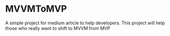 # MVVMToMVP
A simple project for medium article to help developers. This project will help those who really want to shift to MVVM from MVP
